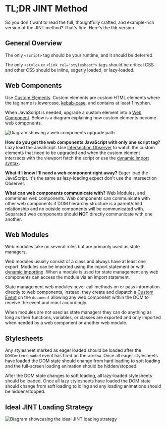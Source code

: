 # TL;DR JINT Method

So you don't want to read the full, thoughtfully crafted, and example-rich version of the JINT method? That's fine. Here's the tldr version.

## General Overview

The only `<script>` tag should be your runtime, and it should be deferred.

The only `<style>` or `<link rel="stylesheet">` tags should be critical CSS and other CSS should be inline, eagerly loaded, or lazy-loaded.

## Web Components

Use [Custom Elements](https://html.spec.whatwg.org/multipage/custom-elements.html). Custom elements are custom HTML elements where the tag name is lowercase, [kebab-case](https://en.wikipedia.org/wiki/Letter_case#Special_case_styles), and contains at least 1 hyphen.

When JavaScript is needed, upgrade a custom element into a [Web Component](https://developer.mozilla.org/en-US/docs/Web/Web_Components). Below is a diagram explaining how custom elements become web components.

![Diagram showing a web components upgrade path](/images/custom-element-to-web-component.png)

**How do you get the web components JavaScript with only one script tag?** Lazy load the JavaScript. Use [Intersection Observer](https://developer.mozilla.org/en-US/docs/Web/API/Intersection_Observer_API) to watch the custom elements that need to be upgraded and when the custom element intersects with the viewport fetch the script or use the [dynamic import syntax](https://v8.dev/features/dynamic-import).

**What if I know I'll need a web component right away?** Eager load the JavaScript. It's the same as lazy-loading expect don't use the Intersection Observer.

**What can web components communicate with?** Web Modules, and sometimes web components. Web components can communicate with other web components if DOM hierarchy structure is a parent/child relationship and no outside components will be communicated with. Separated web components should **NOT** directly communicate with one another.

## Web Modules

Web modules take on several roles but are primarily used as state managers.

Web modules usually consist of a class and always have at least one export. Modules can be imported using the import statement or with [dynamic importing](https://v8.dev/features/dynamic-import). When a module is used for state management any web components can access the module via an import statement.

State management web modules never call methods on or pass information directly to web components, instead, they create and dispatch a [Custom Event](https://developer.mozilla.org/en-US/docs/Web/API/CustomEvent/CustomEvent) on the `document` allowing any web component within the DOM to receive the event and react accordingly.

When modules are not used as state managers they can do anything as long as their functions, variables, or classes are exported and only imported when needed by a web component or another web module.

## Stylesheets

Any stylesheet marked as eager loaded should be loaded after the `DOMContentLoaded` event has fired on the `window`. Once all eager stylesheets have loaded the DOM state should change from hard loading to soft loading and the full-screen loading animation should be hidden/stopped.

After the DOM state changes to soft loading, all lazy-loaded stylesheets should be loaded. Once all lazy stylesheets have loaded the DOM state should change from soft loading to idling and any loading animations should be hidden/stopped.

## Ideal JINT Loading Strategy

![Diagram showcasing the ideal JINT loading strategy](/images/idea-jint-loading-strategy.png)
